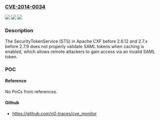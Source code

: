 ### [CVE-2014-0034](https://cve.mitre.org/cgi-bin/cvename.cgi?name=CVE-2014-0034)
![](https://img.shields.io/static/v1?label=Product&message=n%2Fa&color=blue)
![](https://img.shields.io/static/v1?label=Version&message=n%2Fa&color=blue)
![](https://img.shields.io/static/v1?label=Vulnerability&message=n%2Fa&color=brighgreen)

### Description

The SecurityTokenService (STS) in Apache CXF before 2.6.12 and 2.7.x before 2.7.9 does not properly validate SAML tokens when caching is enabled, which allows remote attackers to gain access via an invalid SAML token.

### POC

#### Reference
No PoCs from references.

#### Github
- https://github.com/n0-traces/cve_monitor

